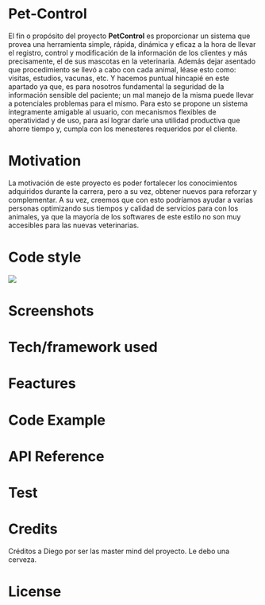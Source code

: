 # Pet-Control
El fin o propósito del proyecto <b>PetControl</b> es proporcionar un sistema que provea una herramienta simple, rápida, dinámica y eficaz
a la hora de llevar el registro, control y modificación de la información de los clientes y más precisamente, el de  sus mascotas 
en la veterinaria. Además dejar asentado que procedimiento se llevó a cabo con cada animal, léase esto como: visitas, estudios, 
vacunas, etc. Y hacemos puntual hincapié en este apartado ya que, es para nosotros fundamental la seguridad de la información 
sensible del paciente; un mal manejo de la misma puede llevar a potenciales problemas para el mismo. Para esto se propone 
un sistema íntegramente amigable al usuario, con mecanismos flexibles de operatividad y de uso, para así lograr darle una 
utilidad productiva que ahorre tiempo y, cumpla con los menesteres requeridos por el cliente.

# Motivation
La motivación de este proyecto es poder fortalecer los conocimientos adquiridos durante la carrera, pero a su vez, obtener nuevos
para reforzar y complementar.
A su vez, creemos que con esto podríamos ayudar a varias personas optimizando sus tiempos y calidad de servicios para con los 
animales, ya que la mayoría de los softwares de este estilo no son muy accesibles para las nuevas veterinarias.

# Code style
<a href="https://github.com/feross/standard"> <img src="https://camo.githubusercontent.com/d0f65430681b67b7104f6130ada8c098ec5f66ba/68747470733a2f2f696d672e736869656c64732e696f2f62616467652f636f64652532307374796c652d7374616e646172642d627269676874677265656e2e7376673f7374796c653d666c6174"> </a>

# Screenshots

# Tech/framework used

# Feactures

# Code Example

# API Reference

# Test

# Credits
Créditos a Diego por ser las master mind del proyecto. Le debo una cerveza.

# License
